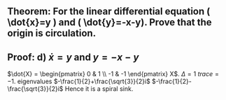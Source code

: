 ## Theorem: For the linear differential equation \( \dot{x}=y \) and \( \dot{y}=-x-y). Prove that the origin is circulation.


## Proof: d)  $\dot{x} = y$ and $y = -x-y$

$\dot{X} = \begin{pmatrix} 0 & 1 \\ -1 & -1 \end{pmatrix} X$.
$\Delta = 1$ $trace = -1$. 
eigenvalues $-\frac{1}{2}+\frac{\sqrt{3}}{2}i$  $-\frac{1}{2}-\frac{\sqrt{3}}{2}i$
Hence it is a spiral sink. 
